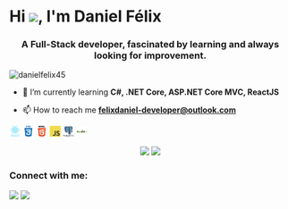 <h1 align="left">Hi <img src="https://raw.githubusercontent.com/danielfelix45/danielfelix45/master/hi.gif" width="30px">, I'm Daniel Félix</h1>
<h3 align="center">A Full-Stack developer, fascinated by learning and always looking for improvement.</h3>
<p align="left"> <img src="https://komarev.com/ghpvc/?username=danielfelix45" alt="danielfelix45" /> </p>


- 🌱 I’m currently learning **C#, .NET Core, ASP.NET Core MVC, ReactJS**

- 📫 How to reach me **felixdaniel-developer@outlook.com**

<p align="left">
<img src="https://raw.githubusercontent.com/devicons/devicon/master/icons/react/react-original-wordmark.svg" alt="react" width="20" height="20"/>
<img src="https://raw.githubusercontent.com/devicons/devicon/master/icons/css3/css3-plain-wordmark.svg" alt="css3"  width="20" height="20"/>
<img src="https://raw.githubusercontent.com/devicons/devicon/master/icons/html5/html5-original-wordmark.svg" alt="html5"  width="20" height="20"/>
<img src="https://raw.githubusercontent.com/devicons/devicon/master/icons/javascript/javascript-original.svg" alt="javascript" width="20" height="20"/>
<img src="https://raw.githubusercontent.com/devicons/devicon/master/icons/postgresql/postgresql-original-wordmark.svg" alt="postgresql" width="20" height="20"/>
<img src="https://raw.githubusercontent.com/devicons/devicon/master/icons/nodejs/nodejs-original-wordmark.svg" alt="nodejs" width="20" height="20"/></p><p align="center">
<img height="180em" src="https://github-readme-stats.vercel.app/api?username=danielfelix45&show_icons=true&theme=dark&include_all_commits=true&count_private=true"/> 
<img height="180em" src="https://github-readme-stats.vercel.app/api/top-langs/?username=danielfelix45&layout=compact&langs_count=7&theme=dark"/>
</p>

<h3 align="left">Connect with me:</h3>
<div>  
  <a href="https://www.linkedin.com/in/daniel-felix-developer/" target="_blank"><img src="https://img.shields.io/badge/-LinkedIn-%230077B5?style=for-the-badge&logo=linkedin&logoColor=white" target="_blank"></a> 
 <a href = "mailto:felixdaniel-developer@outlook.com"><img src="https://img.shields.io/badge/Outlook-D14836?style=for-the-badge&logo=outlook&logoColor=blue" target="_blank"></a>
 </div>




